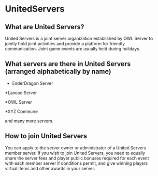 # UnitedServers

## What are United Servers?

United Servers is a joint server organization established by OWL Server to jointly hold joint activities and provide a platform for friendly communication. Joint game events are usually held during holidays.

## What servers are there in United Servers (arranged alphabetically by name)

* EnderDragon Server

*Laocao Server

*OWL Server

*XYZ Commune

and many more servers.

## How to join United Servers

You can apply to the server owner or administrator of a United Servers member server. If you wish to join United Servers, you need to equally share the server fees and player public bonuses required for each event with each member server if conditions permit, and give winning players virtual items and other awards in your server.